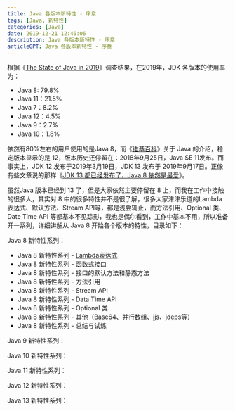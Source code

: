 ```yaml
---
title: Java 各版本新特性 - 序章
tags: [Java, 新特性]
categories: [Java]
date: 2019-12-21 12:46:06
description: Java 各版本新特性 - 序章
articleGPT: Java 各版本新特性 - 序章
---
```


根据《[The State of Java in 2019](https://www.baeldung.com/java-in-2019)》调查结果，在2019年，JDK 各版本的使用率为：

 - Java 8: 79.8%
 - Java 11：21.5%
 - Java 7：8.2%
 - Java 12：4.5%
 - Java 9：2.7%
 - Java 10：1.8%

依然有80%左右的用户使用的是Java 8，而《[维基百科](https://zh.wikipedia.org/wiki/Java)》关于 Java
的介绍，稳定版本显示的是 12，版本历史还停留在：2018年9月25日，Java SE 11发布。而事实上，JDK 12 发布于2019年3月19日，JDK
13 发布于 2019年9月17日。正像有些文章说的那样《[JDK 13 都已经发布了，Java 8
依然是最爱](https://www.cnblogs.com/fengzheng/p/11589054.html)》。

虽然Java 版本已经到 13 了，但是大家依然主要停留在 8 上，而我在工作中接触的很多人，其实对 8
中的很多特性并不是很了解，很多大家津津乐道的Lambda 表达式、默认方法、Stream API等，都是浅尝辄止，而方法引用、Optional 类、Date
Time API 等都基本不见踪影，我也是偶尔看到，工作中基本不用，所以准备开一系列，详细讲解从 Java 8 开始各个版本的特性，目录如下：

Java 8 新特性系列：

 - Java 8 新特性系列 - [Lambda表达式](./2020-03-19-java-8-lambda)
 - Java 8 新特性系列 - [函数式接口](./2020-05-29-java-8-function)
 - Java 8 新特性系列 - 接口的默认方法和静态方法
 - Java 8 新特性系列 - 方法引用
 - Java 8 新特性系列 - Stream API
 - Java 8 新特性系列 - Data Time API
 - Java 8 新特性系列 - Optional 类
 - Java 8 新特性系列 - 其他（Base64、并行数组、jjs、jdeps等）
 - Java 8 新特性系列 - 总结与试炼

Java 9 新特性系列：

Java 10 新特性系列：

Java 11 新特性系列：

Java 12 新特性系列：

Java 13 新特性系列：

